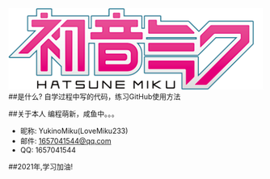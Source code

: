 ![Miku](miku_logo.png)
##是什么?
自学过程中写的代码，练习GitHub使用方法

##关于本人
编程萌新，咸鱼中。。。

* 昵称: YukinoMiku(LoveMiku233)
* 邮件: 1657041544@qq.com
* QQ: 1657041544

##2021年,学习加油!
